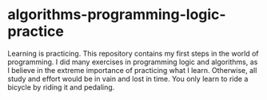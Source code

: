 # algorithms-programming-logic-practice
Learning is practicing.
This repository contains my first steps in the world of programming. I did many exercises in programming logic and algorithms, as I believe in the extreme importance of practicing what I learn. Otherwise, all study and effort would be in vain and lost in time.
You only learn to ride a bicycle by riding it and pedaling.
